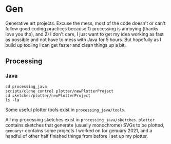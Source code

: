 # Gen

Generative art projects. Excuse the mess, most of the code doesn't or can't follow good coding practices because 1) processing is annoying (thanks love you tho), and 2) I don't care, I just want to get my idea working as fast as possible and not have to mess with Java for 5 hours. But hopefully as I build up tooling I can get faster and clean things up a bit.

## Processing

### Java

```fish
cd processing_java
scripts/clone control plotter/newPlotterProject
cd sketches/plotter/newPlotterProject
ls -la
```

Some useful plotter tools exist in `processing_java/tools`.

All my processing sketches exist in `processing_java/sketches`. `plotter` contains sketches that generate (usually monochrome) SVGs to be plotted, `genuary+` contains some projects I worked on for genuary 2021, and a handful of other half finished things from before I set up my plotter.
